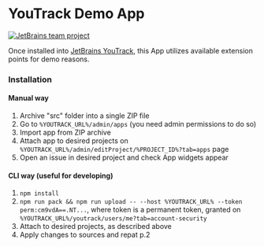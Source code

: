 # YouTrack Demo App

[![JetBrains team project](http://jb.gg/badges/team.svg)](https://confluence.jetbrains.com/display/ALL/JetBrains+on+GitHub)

Once installed into [JetBrains YouTrack](https://www.jetbrains.com/youtrack/), this App utilizes available extension points for demo reasons.

### Installation

#### Manual way

1. Archive "src" folder into a single ZIP file
2. Go to `%YOUTRACK_URL%/admin/apps` (you need admin permissions to do so)
3. Import app from ZIP archive
4. Attach app to desired projects on `%YOUTRACK_URL%/admin/editProject/%PROJECT_ID%?tab=apps` page
5. Open an issue in desired project and check App widgets appear

#### CLI way (useful for developing)

1. `npm install`
2. `npm run pack && npm run upload -- --host %YOUTRACK_URL% --token perm:cm9vdA==.NT...`, where token is a permanent token, granted on `%YOUTRACK_URL%/youtrack/users/me?tab=account-security`
3. Attach to desired projects, as described above
4. Apply changes to sources and repat p.2 